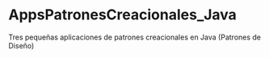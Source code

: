 # AppsPatronesCreacionales_Java
Tres pequeñas aplicaciones de patrones creacionales en Java (Patrones de Diseño)
